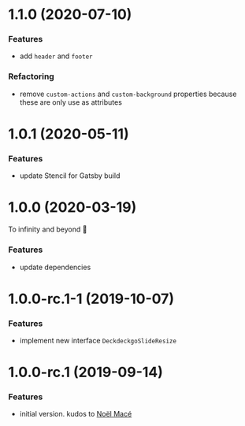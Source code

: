 # 1.1.0 (2020-07-10)

### Features

- add `header` and `footer`

### Refactoring

- remove `custom-actions` and `custom-background` properties because these are only use as attributes

# 1.0.1 (2020-05-11)

### Features

- update Stencil for Gatsby build

<a name="1.0.0"></a>

# 1.0.0 (2020-03-19)

To infinity and beyond 🚀

### Features

- update dependencies

# 1.0.0-rc.1-1 (2019-10-07)

### Features

- implement new interface `DeckdeckgoSlideResize`

# 1.0.0-rc.1 (2019-09-14)

### Features

- initial version. kudos to [Noël Macé](https://github.com/noelmace)

